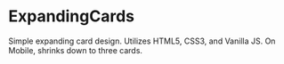 # ExpandingCards

Simple expanding card design. Utilizes HTML5, CSS3, and Vanilla JS. On Mobile, shrinks down to three cards.
